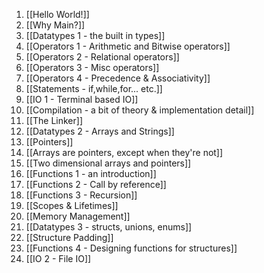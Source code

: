 1. [[Hello World!]]
2. [[Why Main?]]
3. [[Datatypes 1 - the built in types]]
4. [[Operators 1 - Arithmetic and Bitwise operators]]
5. [[Operators 2 - Relational operators]]
6. [[Operators 3 - Misc operators]]
7. [[Operators 4 - Precedence & Associativity]]
8. [[Statements - if,while,for... etc.]]
9. [[IO 1 - Terminal based IO]]
10. [[Compilation - a bit of theory & implementation detail]]
11. [[The Linker]]
12. [[Datatypes 2 - Arrays and Strings]]
13. [[Pointers]]
14. [[Arrays are pointers, except when they're not]]
15. [[Two dimensional arrays and pointers]]
16. [[Functions 1 - an introduction]]
17. [[Functions 2 - Call by reference]]
18. [[Functions 3 - Recursion]]
19. [[Scopes & Lifetimes]]
20. [[Memory Management]]
21. [[Datatypes 3 - structs, unions, enums]]
22. [[Structure Padding]]
23. [[Functions 4 - Designing functions for structures]]
24. [[IO 2 - File IO]]